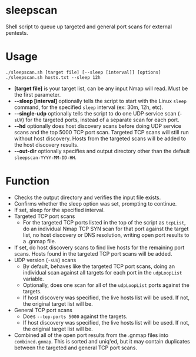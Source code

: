# sleepscan
Shell script to queue up targeted and general port scans for external pentests.

# Usage
```
./sleepscan.sh [target file] [--sleep [interval]] [options]
./sleepscan.sh hosts.txt --sleep 12h
```
* **[target file]** is your target list, can be any input Nmap will read. Must be the first parameter.
* **--sleep [interval]** optionally tells the script to start with the Linux `sleep` command, for the specified `sleep` interval (ex: 30m, 12h, etc).
* **--single-udp** optionally tells the script to do one UDP service scan (`-sUV`) for the targeted ports, instead of a separate scan for each port.
* **--hd** optionally does host discovery scans before doing UDP service scans and the top 5000 TCP port scan. Targeted TCP scans will still run without host discovery. Hosts from the targeted scans will be added to the host discovery results.
* **--out-dir** optionally specifies and output directory other than the default `sleepscan-YYYY-MM-DD-HH`.

# Function
* Checks the output directory and verifies the input file exists.
* Confirms whether the sleep option was set, prompting to continue.
* If set, sleep for the specified interval.
* Targeted TCP port scans
  - For the targeted TCP ports listed in the top of the script as `tcpList`, do an individual Nmap TCP SYN scan for that port against the target list, no host discovery or DNS resolution, writing open port results to a .gnmap file.
* If set, do host discovery scans to find live hosts for the remaining port scans. Hosts found in the targeted TCP port scans will be added.
* UDP version (`-sUV`) scans
  - By default, behaves like the targeted TCP port scans, doing an individual scan against all targets for each port in the `udpLoopList` variable.
  - Optionally, does one scan for all of the `udpLoopList` ports against the targets.
  - If host discovery was specified, the live hosts list will be used. If not, the original target list will be.
* General TCP port scans
  - Does `--top-ports 5000` against the targets.
  - If host discovery was specified, the live hosts list will be used. If not, the original target list will be.
* Combined all of the open port results from the .gnmap files into `combined.gnmap`. This is sorted and uniq'ed, but it may contain duplicates between the targeted and general TCP port scans.
